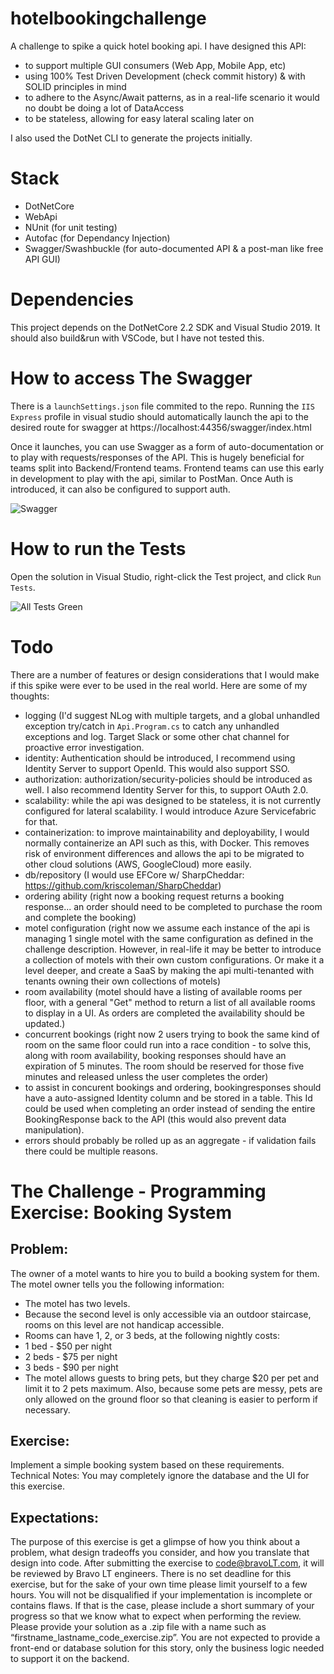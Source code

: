 # hotelbookingchallenge
A challenge to spike a quick hotel booking api. I have designed this API:
- to support multiple GUI consumers (Web App, Mobile App, etc)
- using 100% Test Driven Development (check commit history) & with SOLID principles in mind
- to adhere to the Async/Await patterns, as in a real-life scenario it would no doubt be doing a lot of DataAccess
- to be stateless, allowing for easy lateral scaling later on

I also used the DotNet CLI to generate the projects initially. 

# Stack
- DotNetCore 
- WebApi
- NUnit (for unit testing)
- Autofac (for Dependancy Injection)
- Swagger/Swashbuckle (for auto-documented API & a post-man like free API GUI) 

# Dependencies 
This project depends on the DotNetCore 2.2 SDK and Visual Studio 2019. It should also build&run with VSCode, but I have not tested this. 

# How to access The Swagger
There is a `launchSettings.json` file commited to the repo. Running the `IIS Express` profile in visual studio should automatically 
launch the api to the desired route for swagger at https://localhost:44356/swagger/index.html

Once it launches, you can use Swagger as a form of auto-documentation or to play with requests/responses of the API. This is hugely
beneficial for teams split into Backend/Frontend teams. Frontend teams can use this early in development to play with the api, similar to PostMan.
Once Auth is introduced, it can also be configured to support auth.

![Swagger](https://imgur.com/Oa88Y3w.jpg)

# How to run the Tests
Open the solution in Visual Studio, right-click the Test project, and click `Run Tests`. 

![All Tests Green](https://imgur.com/EehBf2L.jpg)

# Todo
There are a number of features or design considerations that I would make if this spike were ever to be used in the real world. Here are some of my thoughts:
- logging (I'd suggest NLog with multiple targets, and a global unhandled exception try/catch in `Api.Program.cs` to catch any unhandled exceptions and log. Target Slack or some other chat channel for proactive error investigation.
- identity: Authentication should be introduced, I recommend using Identity Server to support OpenId. This would also support SSO.
- authorization: authorization/security-policies should be introduced as well. I also recommend Identity Server for this, to support OAuth 2.0. 
- scalability: while the api was designed to be stateless, it is not currently configured for lateral scalability. I would introduce Azure Servicefabric for that. 
- containerization: to improve maintainability and deployability, I would normally containerize an API such as this, with Docker. This removes risk of environment differences and allows the api to be migrated to other cloud solutions (AWS, GoogleCloud) more easily.
- db/repository (I would use EFCore w/ SharpCheddar: https://github.com/kriscoleman/SharpCheddar) 
- ordering ability (right now a booking request returns a booking response... 
an order should need to be completed to purchase the room and complete the booking) 
- motel configuration (right now we assume each instance of the api is managing 1 single motel with the same configuration
as defined in the challenge description. However, in real-life it may be better to introduce a collection of motels with their own custom configurations. 
Or make it a level deeper, and create a SaaS by making the api multi-tenanted with tenants owning their own collections of motels)
- room availability (motel should have a listing of available rooms per floor, with a general "Get" method to return a list of all 
available rooms to display in a UI. As orders are completed the availability should be updated.)
- concurrent bookings (right now 2 users trying to book the same kind of room on the same floor could run into a race condition - to solve this, along with room availability,
booking responses should have an expiration of 5 minutes. The room should be reserved for those five minutes and released unless the user completes the order)
- to assist in concurent bookings and ordering, bookingresponses should have a auto-assigned Identity column and be stored in a table.
This Id could be used when completing an order instead of sending the entire BookingResponse back to the API (this would also prevent data manipulation).
- errors should probably be rolled up as an aggregate - if validation fails there could be multiple reasons. 

# The Challenge - Programming Exercise: Booking System

## Problem:

The owner of a motel wants to hire you to build a booking system for them. The motel owner
tells you the following information:
- The motel has two levels.
- Because the second level is only accessible via an outdoor staircase, rooms on this level
are not handicap accessible.
- Rooms can have 1, 2, or 3 beds, at the following nightly costs:
 - 1 bed - $50 per night
 - 2 beds - $75 per night
 - 3 beds - $90 per night
- The motel allows guests to bring pets, but they charge $20 per pet and limit it to 2 pets
maximum. Also, because some pets are messy, pets are only allowed on the ground
floor so that cleaning is easier to perform if necessary.

## Exercise:
Implement a simple booking system based on these requirements.
Technical Notes:
You may completely ignore the database and the UI for this exercise.

## Expectations:
The purpose of this exercise is get a glimpse of how you think about a problem, what design
tradeoffs you consider, and how you translate that design into code. After submitting the
exercise to code@bravoLT.com, it will be reviewed by Bravo LT engineers.
There is no set deadline for this exercise, but for the sake of your own time please limit yourself
to a few hours.
You will not be disqualified if your implementation is incomplete or contains flaws. If that is the
case, please include a short summary of your progress so that we know what to expect when
performing the review.
Please provide your solution as a .zip file with a name such as
“firstname_lastname_code_exercise.zip”. You are not expected to provide a front-end or
database solution for this story, only the business logic needed to support it on the backend.
